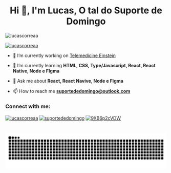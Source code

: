 <h1 align="center">Hi 👋, I'm Lucas, O tal do Suporte de Domingo</h1>

<p align="left"> <img src="https://komarev.com/ghpvc/?username=lucascorreaa&label=Profile%20views&color=0e75b6&style=flat" alt="lucascorreaa" /> </p>

<p align="left"> <a href="https://github.com/ryo-ma/github-profile-trophy"><img src="https://github-profile-trophy.vercel.app/?username=lucascorreaa" alt="lucascorreaa" /></a> </p>

- 🔭 I’m currently working on [Telemedicine Einstein](https://telemedicina.einstein.br/)

- 🌱 I’m currently learning **HTML, CSS, Type/Javascript, React, React Native, Node e FIgma**

- 💬 Ask me about **React, React Navive, Node e Figma**

- 📫 How to reach me **suportededomingo@outlook.com**

<h3 align="left">Connect with me:</h3>
<p align="left">
<a href="https://linkedin.com/in/lucascorreaa" target="blank"><img align="center" src="https://raw.githubusercontent.com/rahuldkjain/github-profile-readme-generator/master/src/images/icons/Social/linked-in-alt.svg" alt="lucascorreaa" height="30" width="40" /></a>
<a href="https://instagram.com/suportededomingo" target="blank"><img align="center" src="https://raw.githubusercontent.com/rahuldkjain/github-profile-readme-generator/master/src/images/icons/Social/instagram.svg" alt="suportededomingo" height="30" width="40" /></a>
<a href="https://discord.gg/9XB6p2cVDW" target="blank"><img align="center" src="https://raw.githubusercontent.com/rahuldkjain/github-profile-readme-generator/master/src/images/icons/Social/discord.svg" alt="9XB6p2cVDW" height="30" width="40" /></a>
</p>

<h1 align="center"></h1>

###

<img src="https://raw.githubusercontent.com/lucascorreaa/lucascorreaa/output/snake.svg" alt="Snake animation" />

###
